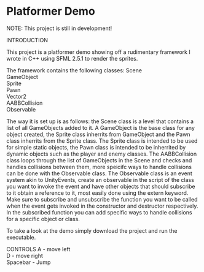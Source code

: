 # Platformer Demo

NOTE: This project is still in development!

INTRODUCTION

This project is a platformer demo showing off a rudimentary framework I wrote in C++ using SFML 2.5.1 to render the sprites.

The framework contains the following classes:
Scene  
GameObject  
Sprite  
Pawn  
Vector2  
AABBCollision  
Observable  

The way it is set up is as follows: the Scene class is a level that contains a list of all GameObjects added to it. A GameObject is the base class for any object created, the Sprite class inherrits from GameObject and the Pawn class inherrits from the Sprite class. The Sprite class is intended to be used for simple static objects, the Pawn class is intended to be inherrited by dynamic objects such as the player and enemy classes. The AABBCollision class loops through the list of GameObjects in the Scene and checks and handles collisions between them, more speicifc ways to handle collisions can be done with the Observable class. The Observable class is an event system akin to UnityEvents, create an observable in the script of the class you want to invoke the event and have other objects that should subscribe to it obtain a reference to it, most easily done using the extern keyword. Make sure to subscribe and unsubscribe the function you want to be called when the event gets invoked in the constructor and destructor respectively. In the subscribed function you can add specific ways to handle collisions for a specific object or class.

To take a look at the demo simply download the project and run the executable.

CONTROLS
A - move left  
D - move right  
Spacebar - Jump  

